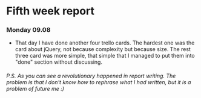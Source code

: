 # Fifth week report

### Monday 09.08

- That day I have done another four trello cards. The hardest one was the card about jQuery, not because complexity but
  because size. The rest three card was more simple, that simple that I managed to put them into "done" section without
  discussing.

###### P.S. As you can see a revolutionary happened in report writing. The problem is that I don't know how to rephrase what I had written, but it is a problem of future me :)